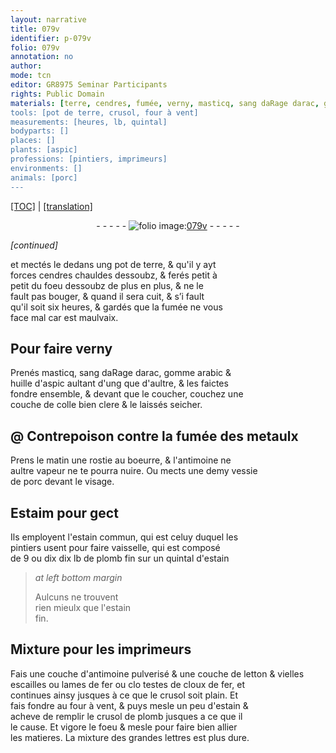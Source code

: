 ```yaml
---
layout: narrative
title: 079v
identifier: p-079v
folio: 079v
annotation: no
author:
mode: tcn
editor: GR8975 Seminar Participants
rights: Public Domain
materials: [terre, cendres, fumée, verny, masticq, sang daRage darac, gomme arabic, huille d'aspic, colle bien clere, fumée des metaulx, rostie, boeurre, antimoine, vessie de porc, Estaim, estain commun, plomb fin, estain, estain fin, antimoine pulverisé, letton, vielles escailles ou lames de fer, testes de cloux de fer, plomb]
tools: [pot de terre, crusol, four à vent]
measurements: [heures, lb, quintal]
bodyparts: []
places: []
plants: [aspic]
professions: [pintiers, imprimeurs]
environments: []
animals: [porc]
---
```


 <p><a href="{{ site.baseurl }}/normalized/">[TOC]</a> | <a href="{{ site.baseurl }}/texts/p-079v_tl/" target="_blank">[translation]</a></p><div class="folio" align="center">- - - - - <a href="http://gallica.bnf.fr/ark:/12148/btv1b10500001g/f164.image" target="_blank"><img src="https://cu-mkp.github.io/2017-workshop-edition/assets/photo-icon.png" alt="folio image: " style="display:inline-block; margin-bottom:-3px;"/>079v</a> - - - - - </div>  
 
*[continued]*
  
et mectés le dedans ung <span class="tl">pot de <span class="m">terre</span></span>, & qu'il y ayt<br/> forces <span class="m">cendres</span> chauldes dessoubz, & ferés petit à<br/> petit du foeu dessoubz de plus en plus, & ne le<br/> fault pas bouger, & quand il sera cuit, & s’i fault<br/> q<span class="exp">u</span>'il soit six <span class="ms"><span class="tmp">heures</span></span>, & gardés q<span class="exp">ue</span> la <span class="m">fumée</span> ne vous<br/> face mal car est maulvaix.

 
  

## Pour faire <span class="m">verny</span>

 
Prenés <span class="m">masticq</span>, <span class="m">sang <span class="del">daRage</span> <span class="add">darac</span></span>, <span class="m">gomme arabic</span> &<br/> <span class="m">huille d'<span class="pa">aspic</span></span> aultant d'ung q<span class="exp">ue</span> d'au<span class="exp">ltr</span>e, & les faictes<br/> fondre ensemble, & devant que le coucher, couchez une<br/> couche de <span class="m">colle bien clere</span> & le laissés seicher.

 
  

## @ Contrepoison contre la <span class="m">fumée des metaulx</span>

 
Prens le matin une <span class="m">rostie</span> au <span class="m">boeurre</span>, & l'<span class="m">antimoine</span> ne<br/> aultre vapeur ne te pourra nuire. Ou mects une demy <span class="m">vessie<br/> de <span class="al">porc</span></span> devant le visage.

 
  

## <span class="m">Estaim</span> pour gect

 
Ils employent l'<span class="m">estain commun</span>, qui est celuy duquel les<br/> <span class="pro">pintiers</span> usent pour faire vaisselle, qui est composé<br/> de 9 ou <span class="del">dix</span> dix <span class="ms">lb</span> de <span class="m">plomb fin</span> sur un <span class="ms">quintal</span> d'<span class="m">estain</span>
 
> *at left bottom margin*
> 
> 
> Aulcuns ne trouvent<br/> rien mieulx que l'<span class="m">estain<br/> fin</span>.

 
  

## Mixture pour les <span class="pro">imprimeurs</span>

 
Fais une couche d'<span class="m">antimoine <span class="add">pulverisé</span></span> & une couche de <span class="m">letton</span> & <span class="m">vielles<br/> escailles ou lames de fer</span> ou <span class="del">clo</span> <span class="m">testes de cloux de fer</span>, et<br/> continues ainsy jusques à ce que le <span class="tl">crusol</span> soit plain. Et<br/> fais fondre au <span class="tl">four à vent</span>, & puys mesle un peu d'<span class="m">estain</span> &<br/> acheve de remplir le <span class="tl">crusol</span> de <span class="m">plomb</span> <span class="del">jusques a ce que il<br/> le cause</span>. Et vigore le foeu & mesle pour faire bien allier<br/> les matieres. La mixture des grandes lettres est plus dure.

 
